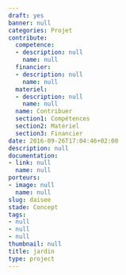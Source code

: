 ```yaml
---
draft: yes
banner: null
categories: Projet
contribute:
  competence:
  - description: null
    name: null
  financier:
  - description: null
    name: null
  materiel:
  - description: null
    name: null
  name: Contribuer
  section1: Compétences
  section2: Matériel
  section3: Financier
date: 2016-09-26T17:04:46+02:00
description: null
documentation:
- link: null
  name: null
porteurs:
- image: null
  name: null
slug: daisee
stade: Concept
tags:
- null
- null
- null
thumbnail: null
title: jardin
type: project
---
```

